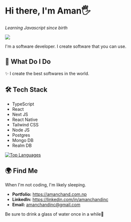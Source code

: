 # Hi there, I'm Aman🖐️
_Learning Javascript since birth_ 

![](https://komarev.com/ghpvc/?username=Aman-in-Github&style=flat-square&color=6495ED&label=Profile+Views)

I'm a software developer. I create software that you can use.

## 🚀 What Do I Do

✨ I create the best softwares in the world.

## 🛠️ Tech Stack

- TypeScript
- React
- Next JS
- React Native
- Tailwind CSS
- Node JS
- Postgres
- Mongo DB
- Realm DB

<a href="https://github.com/Aman-in-GitHub" align="left"><img src="https://github-readme-stats.vercel.app/api/top-langs/?username=Aman-in-GitHub&langs_count=5&title_color=3382ed&text_color=ffffff&icon_color=3382ed&bg_color=161b22&hide_border=true&locale=en&custom_title=Top%20%Languages" alt="Top Languages" /></a>

## 🌍 Find Me

When I'm not coding, I'm likely sleeping. 

- **Portfolio:** https://amanchand.com.np
- **LinkedIn:** https://linkedin.com/in/amanchandinc
- **Email:** amanchandinc@gmail.com

Be sure to drink a glass of water once in a while💙
